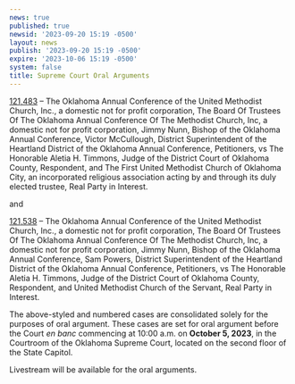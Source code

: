 ```yaml
---
news: true
published: true
newsid: '2023-09-20 15:19 -0500'
layout: news
publish: '2023-09-20 15:19 -0500'
expire: '2023-10-06 15:19 -0500'
system: false
title: Supreme Court Oral Arguments
---
```

[121,483](http://www.oscn.net/dockets/GetCaseInformation.aspx?db=appellate&number=121483) – The Oklahoma Annual Conference of the United Methodist Church, Inc., a domestic not for profit corporation, The Board Of Trustees Of The Oklahoma Annual Conference Of The Methodist Church, Inc, a domestic not for profit corporation, Jimmy Nunn, Bishop of the Oklahoma Annual Conference, Victor McCullough, District Superintendent of the Heartland District of the Oklahoma Annual Conference, Petitioners, vs The Honorable Aletia H. Timmons, Judge of the District Court of Oklahoma County, Respondent, and The First United Methodist Church of Oklahoma City, an incorporated religious association acting by and through its duly elected trustee, Real Party in Interest.

and 

[121,538](http://www.oscn.net/dockets/GetCaseInformation.aspx?db=appellate&number=121538) – The Oklahoma Annual Conference of the United Methodist Church, Inc., a domestic not for profit corporation, The Board Of Trustees Of The Oklahoma Annual Conference Of The Methodist Church, Inc, a domestic not for profit corporation, Jimmy Nunn, Bishop of the Oklahoma Annual Conference, Sam Powers, District Superintendent of the Heartland District of the Oklahoma Annual Conference, Petitioners, vs The Honorable Aletia H. Timmons, Judge of the District Court of Oklahoma County, Respondent, and United Methodist Church of the Servant, Real Party in Interest.

The above-styled and numbered cases are consolidated solely for the purposes of oral argument. These cases are set for oral argument before the Court <i>en banc</i> commencing at 10:00 a.m. on **October 5, 2023**, in the Courtroom of the Oklahoma Supreme Court, located on the second floor of the State Capitol.

Livestream will be available for the oral arguments.
